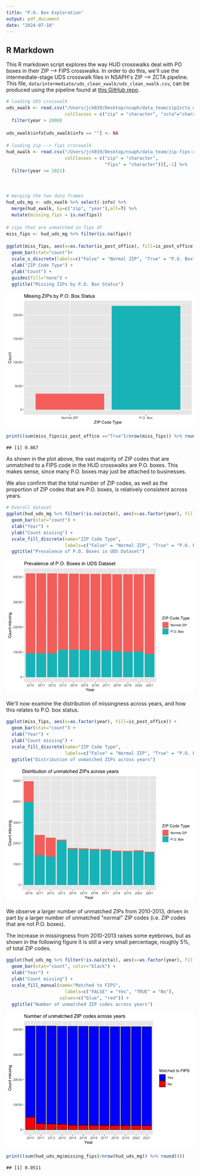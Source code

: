 ```yaml
---
title: "P.O. Box Exploration"
output: pdf_document
date: "2024-07-10"
---
```




## R Markdown

This R markdown script explores the way HUD crosswalks deal with PO boxes in their ZIP --> FIPS crosswalks. In order to do this, we'll use the intermediate-stage UDS crosswalk files in NSAPH's ZIP --> ZCTA pipeline. This file, `data/intermediate/uds_clean_xwalk/uds_clean_xwalk.csv`, can be produced using the pipeline found at [this GitHub repo](https://github.com/NSAPH-Data-Processing/zip2fips_master_xwalk/tree/main). 


``` r
# loading UDS crosswalk
uds_xwalk <- read.csv("/Users/jck019/Desktop/nsaph/data_team/zip2zcta_master_xwalk/data/intermediate/uds_clean_xwalk/uds_clean_xwalk.csv", sep=";",
                      colClasses = c("zip" = "character", "zcta"="character")) %>%
  filter(year > 2009)

uds_xwalk$info[uds_xwalk$info == ""] <- NA

# loading zip --> fips crosswalk
hud_xwalk <- read.csv("/Users/jck019/Desktop/nsaph/data_team/zip-fips-crosswalk/data/output/zip2fips_master_xwalk_2010_2023.csv", 
                      colClasses = c("zip" = "character", 
                                     "fips" = "character"))[,-1] %>%
  filter(year <= 2021)



# merging the two data frames
hud_uds_mg <- uds_xwalk %>% select(-info) %>%
  merge(hud_xwalk, by=c("zip", "year"),all=T) %>%
  mutate(missing_fips = is.na(fips))

# zips that are unmatched in fips df
miss_fips <- hud_uds_mg %>% filter(is.na(fips))

ggplot(miss_fips, aes(x=as.factor(is_post_office), fill=is_post_office)) +
  geom_bar(stat="count")+
  scale_x_discrete(labels=c("False" = "Normal ZIP", "True" = "P.O. Box")) +
  xlab("ZIP Code Type") +
  ylab("Count") +
  guides(fill="none") +
  ggtitle("Missing ZIPs by P.O. Box Status")
```

![](./notes_pobox_files/figure-html/unnamed-chunk-1-1.png)<!-- -->

``` r
print((sum(miss_fips$is_post_office =="True")/nrow(miss_fips)) %>% round(digits=3))
```

```
## [1] 0.867
```

As shown in the plot above, the vast majority of ZIP codes that are unmatched to a FIPS code in the HUD crosswalks are P.O. boxes. This makes sense, since many P.O. boxes may just be attached to businesses.


We also confirm that the total number of ZIP codes, as well as the proportion of ZIP codes that are P.O. boxes, is relatively consistent across years.

``` r
# Overall dataset
ggplot(hud_uds_mg %>% filter(!is.na(zcta)), aes(x=as.factor(year), fill=is_post_office)) +
  geom_bar(stat="count") +
  xlab("Year") +
  ylab("Count missing") +
  scale_fill_discrete(name="ZIP Code Type", 
                      labels=c("False" = "Normal ZIP", "True" = "P.O. Box")) +
  ggtitle("Prevalence of P.O. Boxes in UDS Dataset")
```

![](./notes_pobox_files/figure-html/unnamed-chunk-2-1.png)<!-- -->


We'll now examine the distribution of missingness across years, and how this relates to P.O. box status.


``` r
ggplot(miss_fips, aes(x=as.factor(year), fill=is_post_office)) +
  geom_bar(stat="count") +
  xlab("Year") +
  ylab("Count missing") +
  scale_fill_discrete(name="ZIP Code Type", 
                      labels=c("False" = "Normal ZIP", "True" = "P.O. Box")) +
  ggtitle("Distribution of unmatched ZIPs across years")
```

![](./notes_pobox_files/figure-html/unnamed-chunk-3-1.png)<!-- -->

We observe a larger number of unmatched ZIPs from 2010-2013, driven in part by a larger number of unmatched "normal" ZIP codes (i.e. ZIP codes that are not P.O. boxes).


The increase in missingness from 2010-2013 raises some eyebrows, but as shown in the following figure it is still a very small percentage, roughly 5%, of total ZIP codes.

``` r
ggplot(hud_uds_mg %>% filter(!is.na(zcta)), aes(x=as.factor(year), fill=missing_fips)) +
  geom_bar(stat="count", color="black") +
  xlab("Year") +
  ylab("Count missing") +
  scale_fill_manual(name="Matched to FIPS", 
                      labels=c("FALSE" = "Yes", "TRUE" = "No"),
                    values=c("blue", "red")) +
  ggtitle("Number of unmatched ZIP codes across years")
```

![](./notes_pobox_files/figure-html/unnamed-chunk-4-1.png)<!-- -->

``` r
print((sum(hud_uds_mg$missing_fips)/nrow(hud_uds_mg)) %>% round(4))
```

```
## [1] 0.0511
```


